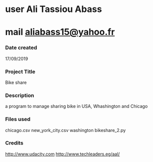 # user Ali Tassiou Abass
# mail aliabass15@yahoo.fr

### Date created
17/09/2019

### Project Title
Bike share

### Description
a program to manage sharing bike in USA, Whashington and Chicago

### Files used
chicago.csv
new_york_city.csv
washington
bikeshare_2.py

### Credits
http://www.udacity.com
http://www.techleaders.eg/aal/
